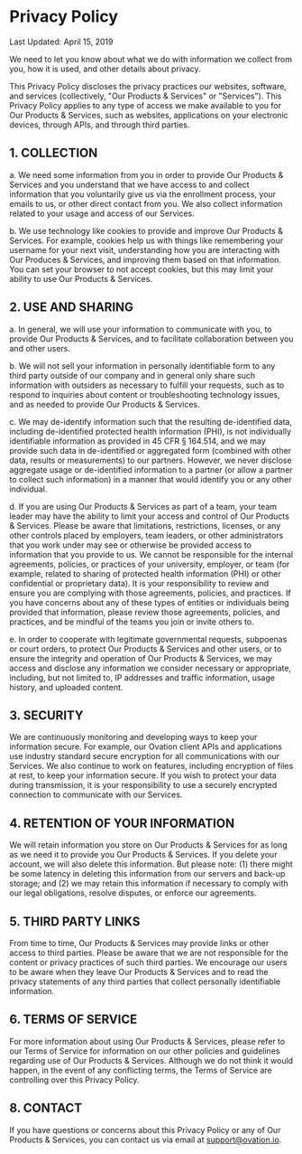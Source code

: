 # Privacy Policy

Last Updated: April 15, 2019

We need to let you know about what we do with information we collect from you, how it is used, and other details about privacy.

This Privacy Policy discloses the privacy practices our websites, software, and services (collectively, "Our Products & Services" or "Services"). This Privacy Policy applies to any type of access we make available to you for Our Products & Services, such as websites, applications on your electronic devices, through APIs, and through third parties.

## 1. COLLECTION

  a.  We need some information from you in order to provide Our Products & Services and you understand that we have access to and collect information that you voluntarily give us via the enrollment process, your emails to us, or other direct contact from you. We also collect information related to your usage and access of our Services.

  b.  We use technology like cookies to provide and improve Our Products & Services. For example, cookies help us with things like remembering your username for your next visit, understanding how you are interacting with Our Produces & Services, and improving them based on that information. You can set your browser to not accept cookies, but this may limit your ability to use Our Products & Services.

## 2. USE AND SHARING

  a.  In general, we will use your information to communicate with you, to provide Our Products & Services, and to facilitate collaboration between you and other users.

  b.  We will not sell your information in personally identifiable form to any third party outside of our company and in general only share such information with outsiders as necessary to fulfill your requests, such as to respond to inquiries about content or troubleshooting technology issues, and as needed to provide Our Products & Services.

  c.   We may de-identify information such that the resulting de-identified data, including de-identified protected health information (PHI), is not individually identifiable information as provided in 45 CFR § 164.514, and we may provide such data in de-identified or aggregated form (combined with other data, results or measurements) to our partners. However, we never disclose aggregate usage or de-identified information to a partner (or allow a partner to collect such information) in a manner that would identify you or any other individual.

  d.  If you are using Our Products & Services as part of a team, your team leader may have the ability to limit your access and control of Our Products & Services. Please be aware that limitations, restrictions, licenses, or any other controls placed by employers, team leaders, or other administrators that you work under may see or otherwise be provided access to information that you provide to us. We cannot be responsible for the internal agreements, policies, or practices of your university, employer, or team (for example, related to sharing of protected health information (PHI) or other confidential or proprietary data). It is your responsibility to review and ensure you are complying with those agreements, policies, and practices. If you have concerns about any of these types of entities or individuals being provided that information, please review those agreements, policies, and practices, and be mindful of the teams you join or invite others to.

  e.  In order to cooperate with legitimate governmental requests, subpoenas or court orders, to protect Our Products & Services and other users, or to ensure the integrity and operation of Our Products & Services, we may access and disclose any information we consider necessary or appropriate, including, but not limited to, IP addresses and traffic information, usage history, and uploaded content.

## 3. SECURITY

We are continuously monitoring and developing ways to keep your information secure. For example, our Ovation client APIs and applications use industry standard secure encryption for all communications with our Services. We also continue to work on features, including encryption of files at rest, to keep your information secure. If you wish to protect your data during transmission, it is your responsibility to use a securely encrypted connection to communicate with our Services.

## 4.  RETENTION OF YOUR INFORMATION

We will retain information you store on Our Products & Services for as long as we need it to provide you Our Products & Services. If you delete your account, we will also delete this information. But please note: (1) there might be some latency in deleting this information from our servers and back-up storage; and (2) we may retain this information if necessary to comply with our legal obligations, resolve disputes, or enforce our agreements.

## 5.  THIRD PARTY LINKS
From time to time, Our Products & Services may provide links or other access to third parties. Please be aware that we are not responsible for the content or privacy practices of such third parties. We encourage our users to be aware when they leave Our Products & Services and to read the privacy statements of any third parties that collect personally identifiable information.

## 6.  TERMS OF SERVICE
For more information about using Our Products & Services, please refer to our Terms of Service for information on our other policies and guidelines regarding use of Our Products & Services. Although we do not think it would happen, in the event of any conflicting terms, the Terms of Service are controlling over this Privacy Policy.


## 8.  CONTACT
If you have questions or concerns about this Privacy Policy or any of Our Products & Services, you can contact us via email at <a href="mailto:support@ovation.io">support@ovation.io</a>.
